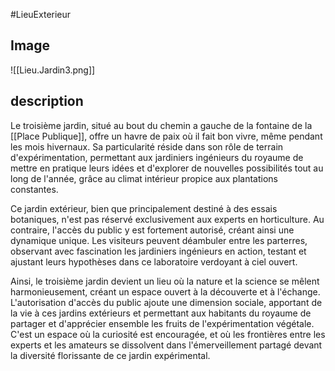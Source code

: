 #LieuExterieur 
## Image
![[Lieu.Jardin3.png]]

## description

Le troisième jardin, situé au bout du chemin a gauche de la fontaine de la [[Place Publique]], offre un havre de paix où il fait bon vivre, même pendant les mois hivernaux. Sa particularité réside dans son rôle de terrain d'expérimentation, permettant aux jardiniers ingénieurs du royaume de mettre en pratique leurs idées et d'explorer de nouvelles possibilités tout au long de l'année, grâce au climat intérieur propice aux plantations constantes.

Ce jardin extérieur, bien que principalement destiné à des essais botaniques, n'est pas réservé exclusivement aux experts en horticulture. Au contraire, l'accès du public y est fortement autorisé, créant ainsi une dynamique unique. Les visiteurs peuvent déambuler entre les parterres, observant avec fascination les jardiniers ingénieurs en action, testant et ajustant leurs hypothèses dans ce laboratoire verdoyant à ciel ouvert.

Ainsi, le troisième jardin devient un lieu où la nature et la science se mêlent harmonieusement, créant un espace ouvert à la découverte et à l'échange. L'autorisation d'accès du public ajoute une dimension sociale, apportant de la vie à ces jardins extérieurs et permettant aux habitants du royaume de partager et d'apprécier ensemble les fruits de l'expérimentation végétale. C'est un espace où la curiosité est encouragée, et où les frontières entre les experts et les amateurs se dissolvent dans l'émerveillement partagé devant la diversité florissante de ce jardin expérimental.